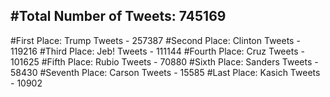 #Total Number of Tweets: 745169 
---
#First Place: Trump Tweets - 257387
#Second Place: Clinton Tweets - 119216
#Third Place: Jeb! Tweets - 111144
#Fourth Place: Cruz Tweets - 101625
#Fifth Place: Rubio Tweets - 70880
#Sixth Place: Sanders Tweets - 58430
#Seventh Place: Carson Tweets - 15585
#Last Place: Kasich Tweets - 10902
